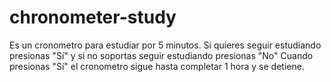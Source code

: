 # chronometer-study
Es un cronometro para estudiar por 5 minutos. Si quieres seguir estudiando presionas "Sí" y si no soportas seguir estudiando presionas "No"
Cuando presionas "Sí" el cronometro sigue hasta completar 1 hora y se detiene.
